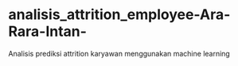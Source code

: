 # analisis_attrition_employee-Ara-Rara-Intan-
Analisis prediksi attrition karyawan menggunakan machine learning
